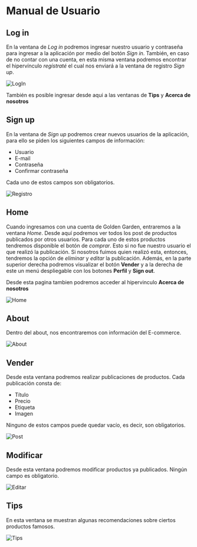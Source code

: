 # Manual de Usuario

## Log in
En la ventana de *Log in* podremos ingresar nuestro usuario y contraseña 
para ingresar a la aplicación por medio del botón *Sign in*. También, 
en caso de no contar con una cuenta, en esta misma ventana podremos encontrar el hipervínculo *regístraté* el cual nos enviará a la ventana de registro *Sign up*.

![LogIn](https://user-images.githubusercontent.com/65092315/161760801-9e9bab15-ee8e-4043-8089-6db6db748e43.jpg)

También es posible ingresar desde aqui a las ventanas de **Tips** y **Acerca de nosotros**

## Sign up
 En la ventana de *Sign up* podremos crear nuevos usuarios de la aplicación, para ello se piden los siguientes campos de información:

- Usuario
- E-mail
- Contraseña
- Confirmar contraseña

Cada uno de estos campos son obligatorios.

![Registro](https://user-images.githubusercontent.com/65092315/161760876-b97e0e1d-f9e6-4741-aa8b-448e9490d1ad.jpg)

## Home
 Cuando ingresamos con una cuenta de Golden Garden, entraremos a la ventana *Home*. Desde aquí podremos ver todos los post de productos publicados por otros usuarios. Para cada uno de estos productos tendremos disponible el botón de *comprar*. Esto si no fue nuestro usuario el que realizó la publicación. Si nosotros fuimos quien realizó esta, entonces, tendremos la opción de *eliminar* y *editar* la publicación. Además, en la parte superior derecha podremos visualizar el botón **Vender** y a la derecha de este un menú despliegable con los botones **Perfil** y **Sign out**.

 Desde esta pagina tambien podremos acceder al hipervinculo **Acerca de nosotros**

![Home](https://user-images.githubusercontent.com/65092315/161760910-8b89b80a-9c75-4e46-822a-292b9b2ad064.jpg)

## About 
Dentro del about, nos encontraremos con información del E-commerce.

![About](https://user-images.githubusercontent.com/65092315/161760941-fb94f21a-4fd8-4ad3-9edb-4e391a5dc98f.jpg)

## Vender
Desde esta ventana podremos realizar publicaciones de productos. Cada publicación consta de:

- Título
- Precio
- Etiqueta
- Imagen
  
Ninguno de estos campos puede quedar vacío, es decir, son obligatorios.

![Post](https://user-images.githubusercontent.com/65092315/161760986-176c3aab-744c-4f20-8804-49b9750c6238.jpg)

## Modificar
Desde esta ventana podremos modificar productos ya publicados. Ningún campo es obligatorio.

![Editar](https://user-images.githubusercontent.com/65092315/161761014-d5bad46e-4909-4a35-bf89-97953e3364e0.jpg)

## Tips
En esta ventana se muestran algunas recomendaciones sobre ciertos productos famosos.

![Tips](https://user-images.githubusercontent.com/65092315/161761051-cbdb168e-8cb3-4ca5-a412-a8f69d417b58.jpg)

